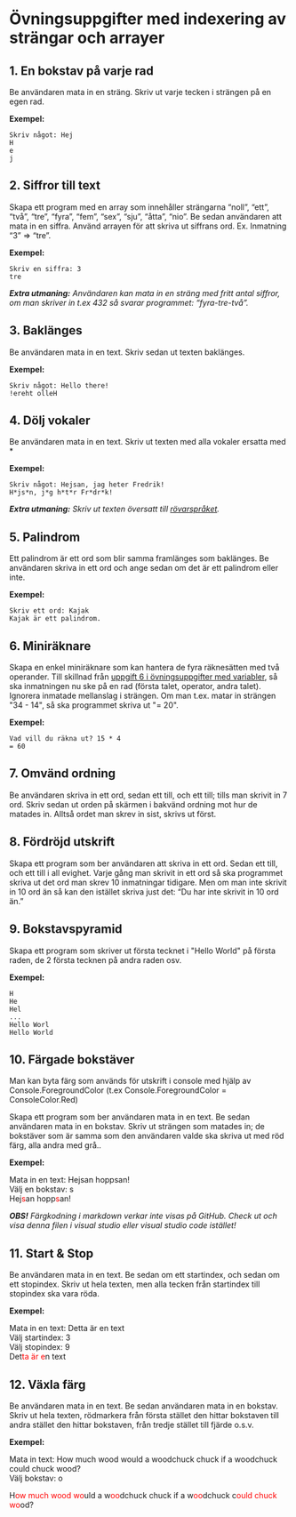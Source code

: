 # Övningsuppgifter med indexering av strängar och arrayer

## 1. En bokstav på varje rad

Be användaren mata in en sträng. Skriv ut varje tecken i strängen på en egen rad.

**Exempel:**
```
Skriv något: Hej
H
e
j
```

## 2. Siffror till text

Skapa ett program med en array som innehåller strängarna “noll”, “ett”, “två”, “tre”, “fyra”, “fem”, “sex”, “sju”, “åtta”, “nio”. Be sedan användaren att mata in en siffra. Använd arrayen för att skriva ut siffrans ord. Ex. Inmatning “3” => “tre”.

**Exempel:**
```
Skriv en siffra: 3
tre
```

***Extra utmaning:*** *Användaren kan mata in en sträng med fritt antal siffror, om man skriver in t.ex 432 så svarar programmet: “fyra-tre-två”.*

## 3. Baklänges

Be användaren mata in en text. Skriv sedan ut texten baklänges.

**Exempel:**
```
Skriv något: Hello there!
!ereht olleH
```

## 4. Dölj vokaler

Be användaren mata in en text. Skriv ut texten med alla vokaler ersatta med *

**Exempel:**
```
Skriv något: Hejsan, jag heter Fredrik!
H*js*n, j*g h*t*r Fr*dr*k!
```
***Extra utmaning:*** *Skriv ut texten översatt till [rövarspråket](https://sv.wikipedia.org/wiki/R%C3%B6varspr%C3%A5ket).*

## 5. Palindrom

Ett palindrom är ett ord som blir samma framlänges som baklänges. Be användaren skriva in ett ord och ange sedan om det är ett palindrom eller inte.

**Exempel:**
```
Skriv ett ord: Kajak
Kajak är ett palindrom.
```

## 6. Miniräknare

Skapa en enkel miniräknare som kan hantera de fyra räknesätten med två operander. Till skillnad från [uppgift 6 i övningsuppgifter med variabler](https://github.com/everyloop/NET24-Csharp/blob/master/Exercises/Variabler.md), så ska inmatningen nu ske på en rad (första talet, operator, andra talet). Ignorera inmatade mellanslag i strängen. Om man t.ex. matar in strängen "34 - 14", så ska programmet skriva ut "= 20".

**Exempel:**
```
Vad vill du räkna ut? 15 * 4
= 60
```

## 7. Omvänd ordning

Be användaren skriva in ett ord, sedan ett till, och ett till; tills man skrivit in 7 ord. Skriv sedan ut orden på skärmen i bakvänd ordning mot hur de matades in. Alltså ordet man skrev in sist, skrivs ut först.

## 8. Fördröjd utskrift

Skapa ett program som ber användaren att skriva in ett ord. Sedan ett till, och ett till i all evighet. Varje gång man skrivit in ett ord så ska programmet skriva ut det ord man skrev 10 inmatningar tidigare. Men om man inte skrivit in 10 ord än så kan den istället skriva just det: “Du har inte skrivit in 10 ord än.”

## 9. Bokstavspyramid

Skapa ett program som skriver ut första tecknet i "Hello World" på första raden, de 2 första tecknen på andra raden osv.

**Exempel:**
```
H
He
Hel
...
Hello Worl
Hello World
```

## 10. Färgade bokstäver

Man kan byta färg som används för utskrift i console med hjälp av Console.ForegroundColor (t.ex Console.ForegroundColor = ConsoleColor.Red)

Skapa ett program som ber användaren mata in en text. Be sedan användaren mata in en bokstav. Skriv ut strängen som matades in; de bokstäver som är samma som den användaren valde ska skriva ut med röd färg, alla andra med grå..

**Exempel:**

Mata in en text: Hejsan hoppsan!  
Välj en bokstav: s  
Hej<span style="color:red">s</span>an hopp<span style="color:red">s</span>an!

***OBS!*** *Färgkodning i markdown verkar inte visas på GitHub. Check ut och visa denna filen i visual studio eller visual studio code istället!*

## 11. Start & Stop

Be användaren mata in en text. Be sedan om ett startindex, och sedan om ett stopindex. Skriv ut hela texten, men alla tecken från startindex till stopindex ska vara röda.

**Exempel:**

Mata in en text: Detta är en text  
Välj startindex: 3  
Välj stopindex: 9  
Det<span style="color:red">ta är e</span>n text

## 12. Växla färg

Be användaren mata in en text. Be sedan användaren mata in en bokstav. Skriv ut hela texten, rödmarkera från första stället den hittar bokstaven till andra stället den hittar bokstaven, från tredje stället till fjärde o.s.v.

**Exempel:**

Mata in text: How much wood would a woodchuck chuck if a woodchuck could chuck wood?  
Välj bokstav: o

H<span style="color:red">ow much wood wo</span>uld a w<span style="color:red">oo</span>dchuck chuck if a w<span style="color:red">oo</span>dchuck c<span style="color:red">ould chuck wo</span>od?